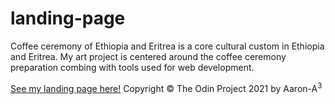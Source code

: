 # landing-page


Coffee ceremony of Ethiopia and Eritrea is a core cultural custom in Ethiopia and Eritrea. My art project is centered around the coffee ceremony preparation combing with tools used for web development.



[See my landing page here!](https://aron-helu.github.io/landin-page/
)
Copyright &copy; The Odin Project 2021 by Aaron-A<sup>3</sup>
